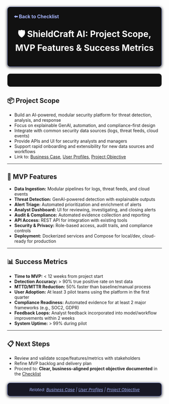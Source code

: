 <section style="border:1px solid #a5b4fc; border-radius:10px; margin:1.5em 0; box-shadow:0 2px 8px #222; padding:1.5em; background:#111; color:#fff;">
<div style="margin-bottom:1.5em;">
  <a href="./checklist.md" style="color:#a5b4fc; font-weight:bold; text-decoration:none; font-size:1.1em;">⬅️ Back to Checklist</a>
</div>
<h1 align="center" style="margin-top:0; font-size:2em;">🛡️ ShieldCraft AI: Project Scope, MVP Features & Success Metrics</h1>
</section>

<section style="border:1px solid #e0e0e0; border-radius:10px; margin:1.5em 0; box-shadow:0 2px 8px #f0f0f0; padding:1.5em; background:#111; color:#fff;">
</section>

## 📦 Project Scope

*   Build an AI-powered, modular security platform for threat detection, analysis, and response
*   Focus on explainable GenAI, automation, and compliance-first design
*   Integrate with common security data sources (logs, threat feeds, cloud events)
*   Provide APIs and UI for security analysts and managers
*   Support rapid onboarding and extensibility for new data sources and workflows
*   Link to: [Business Case](./business_case.md), [User Profiles](./user_profiles.md), [Project Objective](./project_objective.md)

***

## 🚀 MVP Features

*   **Data Ingestion:** Modular pipelines for logs, threat feeds, and cloud events
*   **Threat Detection:** GenAI-powered detection with explainable outputs
*   **Alert Triage:** Automated prioritization and enrichment of alerts
*   **Analyst Dashboard:** UI for reviewing, investigating, and closing alerts
*   **Audit & Compliance:** Automated evidence collection and reporting
*   **API Access:** REST API for integration with existing tools
*   **Security & Privacy:** Role-based access, audit trails, and compliance controls
*   **Deployment:** Dockerized services and Compose for local/dev, cloud-ready for production

***

## 📊 Success Metrics

*   **Time to MVP:** < 12 weeks from project start
*   **Detection Accuracy:** > 90% true positive rate on test data
*   **MTTD/MTTR Reduction:** 50% faster than baseline/manual process
*   **User Adoption:** At least 3 pilot teams using the platform in the first quarter
*   **Compliance Readiness:** Automated evidence for at least 2 major frameworks (e.g., SOC2, GDPR)
*   **Feedback Loops:** Analyst feedback incorporated into model/workflow improvements within 2 weeks
*   **System Uptime:** > 99% during pilot

***

## 📋 Next Steps

*   Review and validate scope/features/metrics with stakeholders
*   Refine MVP backlog and delivery plan
*   Proceed to: **Clear, business-aligned project objective documented** in the [Checklist](./checklist.md)

<section style="border:1px solid #a5b4fc; border-radius:10px; margin:1.5em 0; box-shadow:0 2px 8px #222; padding:1em; background:#181825; color:#a5b4fc; font-size:0.95em; text-align:center;">
  <em>Related: <a href="./business_case.md" style="color:#a5b4fc;">Business Case</a> | <a href="./user_profiles.md" style="color:#a5b4fc;">User Profiles</a> | <a href="./project_objective.md" style="color:#a5b4fc;">Project Objective</a></em>
</section>